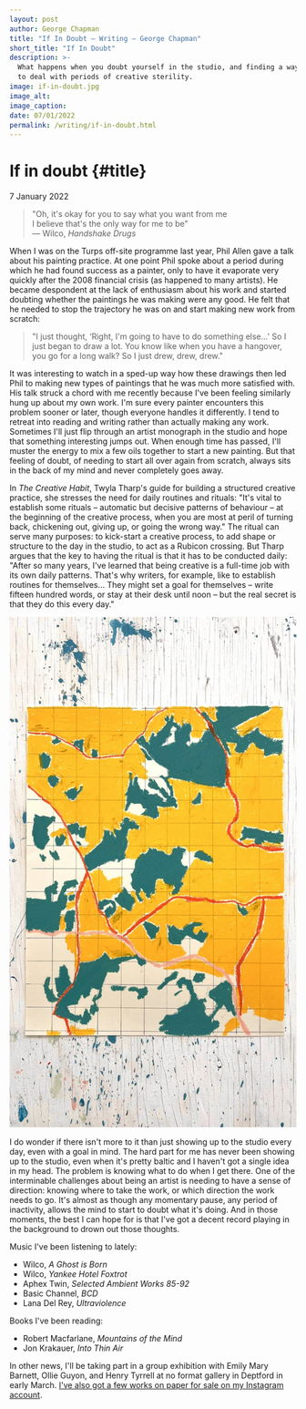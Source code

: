 ```yaml
---
layout: post
author: George Chapman
title: "If In Doubt — Writing — George Chapman"
short_title: "If In Doubt"
description: >-
  What happens when you doubt yourself in the studio, and finding a way
  to deal with periods of creative sterility.
image: if-in-doubt.jpg
image_alt:
image_caption:
date: 07/01/2022
permalink: /writing/if-in-doubt.html
---
```

# If in doubt {#title}
7 January 2022

> "Oh, it's okay for you to say what you want from me  
I believe that's the only way for me to be"  
> — Wilco, *Handshake Drugs*

When I was on the Turps off-site programme last year, Phil Allen gave a
talk about his painting practice. At one point Phil spoke about a period
during which he had found success as a painter, only to have it
evaporate very quickly after the 2008 financial crisis (as happened to
many artists). He became despondent at the lack of enthusiasm about his
work and started doubting whether the paintings he was making were any
good. He felt that he needed to stop the trajectory he was on and start
making new work from scratch:

> "I just thought, ‘Right, I'm going to have to do something else...' So I
just began to draw a lot. You know like when you have a hangover, you go
for a long walk? So I just drew, drew, drew."

It was interesting to watch in a sped-up way how these drawings then led
Phil to making new types of paintings that he was much more satisfied
with. His talk struck a chord with me recently because I've been feeling
similarly hung up about my own work. I'm sure every painter encounters
this problem sooner or later, though everyone handles it differently. I
tend to retreat into reading and writing rather than actually making any
work. Sometimes I'll just flip through an artist monograph in the studio
and hope that something interesting jumps out. When enough time has
passed, I'll muster the energy to mix a few oils together to start a new
painting. But that feeling of doubt, of needing to start all over again
from scratch, always sits in the back of my mind and never completely
goes away.

In *The Creative Habit*, Twyla Tharp's guide for building a structured
creative practice, she stresses the need for daily routines and rituals:
"It's vital to establish some rituals – automatic but decisive patterns
of behaviour – at the beginning of the creative process, when you are
most at peril of turning back, chickening out, giving up, or going the
wrong way." The ritual can serve many purposes: to kick-start a creative
process, to add shape or structure to the day in the studio, to act as a
Rubicon crossing. But Tharp argues that the key to having the ritual is
that it has to be conducted daily: "After so many years, I've learned
that being creative is a full-time job with its own daily patterns.
That's why writers, for example, like to establish routines for
themselves… They might set a goal for themselves – write fifteen hundred
words, or stay at their desk until noon – but the real secret is that
they do this every day."

![If in doubt, draw.](/assets/img/JZLXuBz.jpg)

I do wonder if there isn't more to it than just showing up to the studio
every day, even with a goal in mind. The hard part for me has never been
showing up to the studio, even when it's pretty baltic and I haven't got
a single idea in my head. The problem is knowing what to do when I get
there. One of the interminable challenges about being an artist is
needing to have a sense of direction: knowing where to take the work, or
which direction the work needs to go. It's almost as though any
momentary pause, any period of inactivity, allows the mind to start to
doubt what it's doing. And in those moments, the best I can hope for is
that I've got a decent record playing in the background to drown out
those thoughts.

Music I've been listening to lately:  
 - Wilco, *A Ghost is Born*  
 - Wilco, *Yankee Hotel Foxtrot*  
 - Aphex Twin, *Selected Ambient Works 85-92*  
 - Basic Channel, *BCD*  
 - Lana Del Rey, *Ultraviolence*

Books I've been reading:  
 - Robert Macfarlane, *Mountains of the Mind*  
 - Jon Krakauer, *Into Thin Air*  

In other news, I'll be taking part in a group exhibition with Emily Mary
Barnett, Ollie Guyon, and Henry Tyrrell at no format gallery in Deptford
in early March. [I've also got a few works on paper for sale on my
Instagram account](https://www.instagram.com/gn.chapman/).
